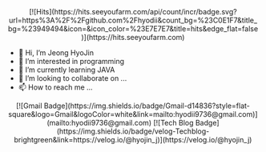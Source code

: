 <div align=center>
[![Hits](https://hits.seeyoufarm.com/api/count/incr/badge.svg?url=https%3A%2F%2Fgithub.com%2Fhyodii&count_bg=%23C0E1F7&title_bg=%23949494&icon=&icon_color=%23E7E7E7&title=hits&edge_flat=false)](https://hits.seeyoufarm.com)
</div>

- 👋 Hi, I’m Jeong HyoJin
- 👀 I’m interested in programming
- 🌱 I’m currently learning JAVA
- 💞️ I’m looking to collaborate on ...
- 📫 How to reach me ...

<!---
hyodii/hyodii is a ✨ special ✨ repository because its `README.md` (this file) appears on your GitHub profile.
You can click the Preview link to take a look at your changes.
--->
<div align=center>
[![Gmail Badge](https://img.shields.io/badge/Gmail-d14836?style=flat-square&logo=Gmail&logoColor=white&link=mailto:hyodii9736@gmail.com)](mailto:hyodii9736@gmail.com)
 [![Tech Blog Badge](https://img.shields.io/badge/velog-Techblog-brightgreen&link=https://velog.io/@hyojin_j)](https://velog.io/@hyojin_j)
</div>
